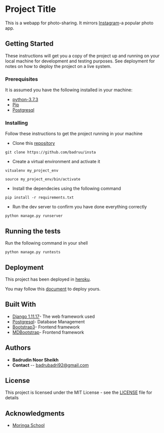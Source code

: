 # Project Title

This is a webapp for photo-sharing. It mirrors [Instagram](https://www.instagram.com/)-a popular photo app.

## Getting Started

These instructions will get you a copy of the project up and running on your local machine for development and testing purposes. See deployment for notes on how to deploy the project on a live system.

### Prerequisites

It is assumed you have the following installed in your machine:

* [python-3.7.3](https://www.python.org/)
* [Pip](https://pypi.org/project/pip/)
* [Postgresql](https://www.postgresql.org/)

### Installing

Follow these instructions to get the project running in your machine

* Clone this [repository](https://github.com/badruu/insta)
```
git clone https://github.com/badruu/insta
```
* Create a virtual environment and activate it
```
vitualenv my_project_env
```
```
source my_project_env/bin/activate
```
* Install the dependecies using the following command
```
pip install -r requirements.txt
```
* Run the dev server to confirm you have done everything correctly
```
python manage.py runserver
```

## Running the tests

Run the following command in your shell
```
python manage.py runtests
```

## Deployment
This project has been deployed in [heroku](https://www.heroku.com/).

You may follow this [document](https://gist.github.com/newtonkiragu/42f2500e56d9c2375a087233587eddd0) to deploy yours.

## Built With

* [Django 1.11.17](https://www.djangoproject.com/)- The web framework used
* [Postgresql](https://www.postgresql.org/)- Database Management
* [Bootstrap3](https://getbootstrap.com/docs/3.3/)- Frontend framework
* [MDBootstrap](https://mdbootstrap.com/)- Frontend framework

## Authors
* **Badrudin Noor Sheikh**
* **Contact** -- badrubadri92@gmail.com

## License

This project is licensed under the MIT License - see the [LICENSE](https://github.com/badruu/gallery/blob/master/license) file for details

## Acknowledgments

* [Moringa School](https://moringaschool.com/)